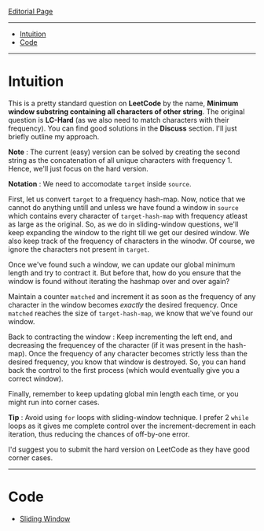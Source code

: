 

[Editorial Page](../book-my-show-set-1.md)

----

<!-- vim-markdown-toc GFM -->

* [Intuition](#intuition)
* [Code](#code)

<!-- vim-markdown-toc -->

----

# Intuition
This is a pretty standard question on **LeetCode** by the name, **Minimum window substring containing all characters of other string**. The original question is **LC-Hard** (as we also need to match characters with their frequency). You can find good solutions in the **Discuss** section. I'll just briefly outline my approach.

**Note** : The current (easy) version can be solved by creating the second string as the concatenation of all unique characters with frequency 1. Hence, we'll just focus on the hard version.

**Notation** : We need to accomodate `target` inside `source`.

First, let us convert `target` to a frequency hash-map. Now, notice that we cannot do anything untill and unless we have found a window in `source` which contains every character of `target-hash-map` with frequency atleast as large as the original. So, as we do in sliding-window questions, we'll keep expanding the window to the right till we get our desired window. We also keep track of the frequency of characters in the winodw. Of course, we ignore the characters not present in `target`.

Once we've found such a window, we can update our global minimum length and try to contract it. But before that, how do you ensure that the window is found without iterating the hashmap over and over again?

Maintain a counter `matched` and increment it as soon as the frequency of any character in the window becomes *exactly* the desired frequency. Once `matched` reaches the size of `target-hash-map`, we know that we've found our window.

Back to contracting the window : Keep incrementing the left end, and decreasing the frequencey of the character (if it was present in the hash-map). Once the frequency of any character becomes strictly less than the desired frequency, you know that window is destroyed. So, you can hand back the control to the first process (which would eventually give you a correct window).

Finally, remember to keep updating global min length each time, or you might run into corner cases.

**Tip** : Avoid using `for` loops with sliding-window technique. I prefer 2 `while` loops as it gives me complete control over the increment-decrement in each iteration, thus reducing the chances of off-by-one error.

I'd suggest you to submit the hard version on LeetCode as they have good corner cases.

----

# Code
* [Sliding Window](solution.cpp)
